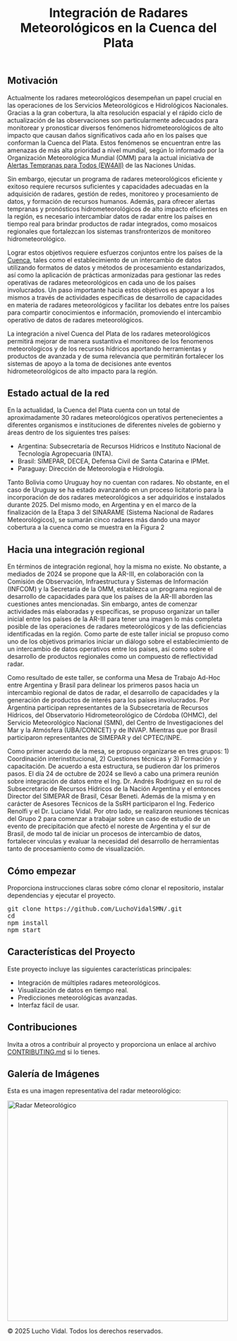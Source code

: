 <!DOCTYPE html>
<html lang="es">

<body>
<header>
<h1>Integración de Radares Meteorológicos en la Cuenca del Plata</h1>
</header>

</main>
        
<section>
<h2>Motivación</h2>

Actualmente los radares meteorológicos desempeñan un papel crucial en las operaciones de los Servicios Meteorológicos e Hidrológicos Nacionales. Gracias a la gran cobertura, la alta resolución espacial y el rápido ciclo de actualización de las observaciones son particularmente adecuados para monitorear y pronosticar diversos fenómenos hidrometeorológicos de alto impacto que causan daños significativos cada año en los países que conforman la Cuenca del Plata. Estos fenómenos se encuentran entre las amenazas de más alta prioridad a nivel mundial, según lo informado por la Organización Meteorológica Mundial (OMM) para la actual iniciativa de <a href="https://earlywarningsforall.org/site/early-warnings-all" target="_blank">Alertas Tempranas para Todos (EW4All)</a> de las Naciones Unidas.
                
Sin embargo, ejecutar un programa de radares meteorológicos eficiente y exitoso requiere recursos suficientes y capacidades adecuadas en la adquisición de radares, gestión de redes, monitoreo y procesamiento de datos, y formación de recursos humanos. Además, para ofrecer alertas tempranas y pronósticos hidrometeorológicos de alto impacto eficientes en la región, es necesario intercambiar datos de radar entre los países en tiempo real para brindar productos de radar integrados, como mosaicos regionales que fortalezcan los sistemas transfronterizos de monitoreo hidrometeorológico.

Lograr estos objetivos requiere esfuerzos conjuntos entre los países de la <a href="https://cicplata.org/es/" target="_blank">Cuenca</a>, tales como el establecimiento de un intercambio de datos utilizando formatos de datos y métodos de procesamiento estandarizados, así como la aplicación de prácticas armonizadas para gestionar las redes operativas de radares meteorológicos en cada uno de los países involucrados. Un paso importante hacia estos objetivos es apoyar a los mismos a través de actividades específicas de desarrollo de capacidades en materia de radares meteorológicos y facilitar los debates entre los países para compartir conocimientos e información, promoviendo el intercambio operativo de datos de radares meteorológicos.

La integración a nivel Cuenca del Plata de los radares meteorológicos permitirá mejorar de manera sustantiva el monitoreo de los fenomenos meteorologicos y de los recursos hídricos aportando herramientas y productos de avanzada y de suma relevancia que permitirán fortalecer los sistemas de apoyo a la toma de decisiones ante eventos hidrometeorológicos de alto impacto para la región.

</section>

<section>
<h2>Estado actual de la red</h2>
<p>

En la actualidad, la Cuenca del Plata cuenta con un total de aproximadamente 30 radares meteorológicos operativos pertenecientes a diferentes organismos e instituciones de diferentes niveles de gobierno y áreas dentro de los siguientes tres países:

<ul>
<li>Argentina: Subsecretaría de Recursos Hídricos e Instituto Nacional de Tecnología Agropecuaria (INTA).</li>
<li>Brasil: SIMEPAR, DECEA, Defensa Civil de Santa Catarina e IPMet.</li>
<li>Paraguay: Dirección de Meteorología e Hidrología.</li>
</ul>

Tanto Bolivia como Uruguay hoy no cuentan con radares. No obstante, en el caso de Uruguay se ha estado avanzando en un proceso licitatorio para la incorporación de dos radares meteorológicos a ser adquiridos e instalados durante 2025. Del mismo modo, en Argentina y en el marco de la finalización de la Etapa 3 del SINARAME (Sistema Nacional de Radares Meteorológicos), se sumarán cinco radares más dando una mayor cobertura a la cuenca como se muestra en la Figura 2

</p>
</section>

<section>
<h2>Hacia una integración regional</h2>
<p>

En términos de integración regional, hoy la misma no existe. No obstante, a mediados de 2024 se propone que la AR-III, en colaboración con la Comisión de Observación, Infraestructura y Sistemas de Información (INFCOM) y la Secretaría de la OMM, establezca un programa regional de desarrollo de capacidades para que los países de la AR-III aborden las cuestiones antes mencionadas. Sin embargo, antes de comenzar actividades más elaboradas y específicas, se propuso organizar un taller inicial entre los países de la AR-III para tener una imagen lo más completa posible de las operaciones de radares meteorológicos y de las deficiencias identificadas en la región. Como parte de este taller inicial se propuso como uno de los objetivos primarios iniciar un diálogo sobre el establecimiento de un intercambio de datos operativos entre los países, así como sobre el desarrollo de productos regionales como un compuesto de reflectividad radar.

Como resultado de este taller, se conforma una Mesa de Trabajo Ad-Hoc entre Argentina y Brasil para delinear los primeros pasos hacia un intercambio regional de datos de radar, el desarrollo de capacidades y la generación de productos de interés para los países involucrados. Por Argentina participan representantes de la Subsecretaría de Recursos Hídricos, del Observatorio Hidrometeorológico de Córdoba (OHMC), del Servicio Meteorológico Nacional (SMN), del Centro de Investigaciones del Mar y la Atmósfera (UBA/CONICET) y de INVAP. Mientras que por Brasil participaron representantes de SIMEPAR y del CPTEC/INPE.

Como primer acuerdo de la mesa, se propuso organizarse en tres grupos: 1) Coordinación interinstitucional, 2) Cuestiones técnicas y 3) Formación y capacitación. De acuerdo a esta estructura, se pudieron dar los primeros pasos. El día 24 de octubre de 2024 se llevó a cabo una primera reunión sobre integración de datos entre el Ing. Dr. Andrés Rodriguez en su rol de Subsecretario de Recursos Hídricos de la Nación Argentina y el entonces Director del SIMEPAR de Brasil, César Beneti. Además de la misma y en carácter de Asesores Técnicos de la SsRH participaron el Ing. Federico Renolfi y el Dr. Luciano Vidal. Por otro lado, se realizaron reuniones técnicas del Grupo 2 para comenzar a trabajar sobre un caso de estudio de un evento de precipitación que afectó el noreste de Argentina y el sur de Brasil, de modo tal de iniciar un procesos de intercambio de datos, fortalecer vinculas y evaluar la necesidad del desarrollo de herramientas tanto de
procesamiento como de visualización.

</p>
</section>

<section>
<h2>Cómo empezar</h2>
<p>Proporciona instrucciones claras sobre cómo clonar el repositorio, instalar dependencias y ejecutar el proyecto.</p>
<pre>
git clone https://github.com/LuchoVidalSMN/<nombre-repo>.git
cd <nombre-repo>
npm install
npm start
</pre>
</section>

<section>
    <h2>Características del Proyecto</h2>
    <p>Este proyecto incluye las siguientes características principales:</p>
    <ul>
        <li>Integración de múltiples radares meteorológicos.</li>
        <li>Visualización de datos en tiempo real.</li>
        <li>Predicciones meteorológicas avanzadas.</li>
        <li>Interfaz fácil de usar.</li>
    </ul>
</section>
        
<section>
<h2>Contribuciones</h2>
<p>Invita a otros a contribuir al proyecto y proporciona un enlace al archivo <a href="CONTRIBUTING.md">CONTRIBUTING.md</a> si lo tienes.</p>
</section>
        
<section>
<h2>Galería de Imágenes</h2>
<p>Esta es una imagen representativa del radar meteorológico:</p>
<img src="images/radar.jpg" alt="Radar Meteorológico" width="500">
</section>

</main>

<footer>
<p>&copy; 2025 Lucho Vidal. Todos los derechos reservados.</p>
</footer>

</body>

</html>
